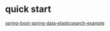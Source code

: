 # quick start
[spring-boot-spring-data-elasticsearch-example](https://www.mkyong.com/spring-boot/spring-boot-spring-data-elasticsearch-example/)